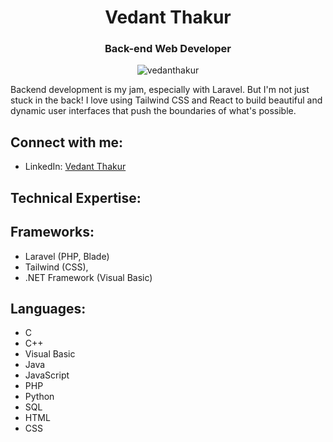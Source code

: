 <div align="center">
<h1>Vedant Thakur</h1>
<h3>Back-end Web Developer</h3>
</div>
<p align="center"> <img src="https://komarev.com/ghpvc/?username=vedanthakur&label=Profile%20views&color=0e75b6&style=flat" alt="vedanthakur" /> </p>

Backend development is my jam, especially with Laravel. But I'm not just stuck in the back! I love using Tailwind CSS and React to build beautiful and dynamic user interfaces that push the boundaries of what's possible.

## Connect with me:

- LinkedIn: [Vedant Thakur](https://linkedin.com/in/vedanthakur)

## Technical Expertise:

## Frameworks:
- Laravel (PHP, Blade)
- Tailwind (CSS),
- .NET Framework (Visual Basic)

## Languages:
- C
- C++
- Visual Basic
- Java
- JavaScript
- PHP
- Python
- SQL
- HTML
- CSS
